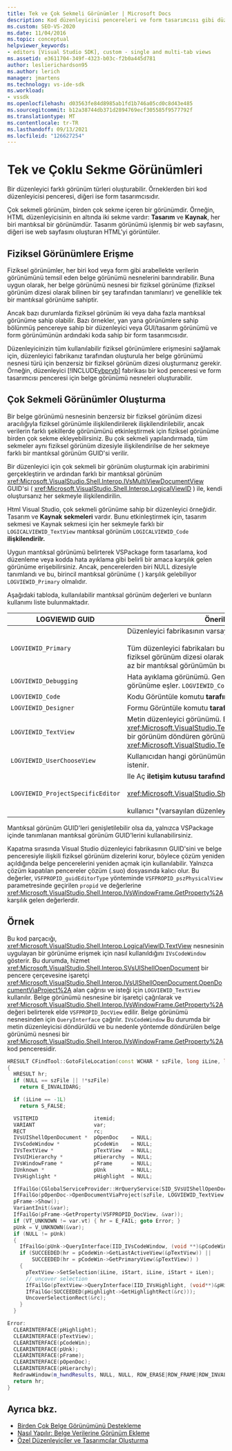 ```yaml
---
title: Tek ve Çok Sekmeli Görünümler | Microsoft Docs
description: Kod düzenleyicisi pencereleri ve form tasarımcısı gibi düzenleyicilerde çok sekmeli görünümlerin nasıl uygulandığını öğrenin.
ms.custom: SEO-VS-2020
ms.date: 11/04/2016
ms.topic: conceptual
helpviewer_keywords:
- editors [Visual Studio SDK], custom - single and multi-tab views
ms.assetid: e3611704-349f-4323-b03c-f2b0a445d781
author: leslierichardson95
ms.author: lerich
manager: jmartens
ms.technology: vs-ide-sdk
ms.workload:
- vssdk
ms.openlocfilehash: d03563fe84d8985ab1fd1b746a05cd0c8d43e485
ms.sourcegitcommit: b12a38744db371d2894769ecf305585f9577792f
ms.translationtype: MT
ms.contentlocale: tr-TR
ms.lasthandoff: 09/13/2021
ms.locfileid: "126627254"
---
```

# <a name="single-and-multi-tab-views"></a>Tek ve Çoklu Sekme Görünümleri
Bir düzenleyici farklı görünüm türleri oluşturabilir. Örneklerden biri kod düzenleyicisi penceresi, diğeri ise form tasarımcısıdır.

 Çok sekmeli görünüm, birden çok sekme içeren bir görünümdir. Örneğin, HTML düzenleyicisinin en altında iki sekme vardır: **Tasarım** ve **Kaynak**, her biri mantıksal bir görünümdür. Tasarım görünümü işlenmiş bir web sayfasını, diğeri ise web sayfasını oluşturan HTML'yi görüntüler.

## <a name="accessing-physical-views"></a>Fiziksel Görünümlere Erişme
 Fiziksel görünümler, her biri kod veya form gibi arabellekte verilerin görünümünü temsil eden belge görünümü nesnelerini barındırabilir. Buna uygun olarak, her belge görünümü nesnesi bir fiziksel görünüme (fiziksel görünüm dizesi olarak bilinen bir şey tarafından tanımlanır) ve genellikle tek bir mantıksal görünüme sahiptir.

 Ancak bazı durumlarda fiziksel görünüm iki veya daha fazla mantıksal görünüme sahip olabilir. Bazı örnekler, yan yana görünümlere sahip bölünmüş pencereye sahip bir düzenleyici veya GUI/tasarım görünümü ve form görünümünün ardındaki koda sahip bir form tasarımcısıdır.

 Düzenleyicinizin tüm kullanılabilir fiziksel görünümlere erişmesini sağlamak için, düzenleyici fabrikanız tarafından oluşturula her belge görünümü nesnesi türü için benzersiz bir fiziksel görünüm dizesi oluşturmanız gerekir. Örneğin, düzenleyici [!INCLUDE[vbprvb](../code-quality/includes/vbprvb_md.md)] fabrikası bir kod penceresi ve form tasarımcısı penceresi için belge görünümü nesneleri oluşturabilir.

## <a name="creating-multi-tabbed-views"></a>Çok Sekmeli Görünümler Oluşturma
 Bir belge görünümü nesnesinin benzersiz bir fiziksel görünüm dizesi aracılığıyla fiziksel görünümle ilişkilendirilerek ilişkilendirilebilir, ancak verilerin farklı şekillerde görünümünü etkinleştirmek için fiziksel görünüme birden çok sekme ekleyebilirsiniz. Bu çok sekmeli yapılandırmada, tüm sekmeler aynı fiziksel görünüm dizesiyle ilişkilendirilse de her sekmeye farklı bir mantıksal görünüm GUID'si verilir.

 Bir düzenleyici için çok sekmeli bir görünüm oluşturmak için arabirimini gerçekleştirin ve ardından farklı bir mantıksal görünüm <xref:Microsoft.VisualStudio.Shell.Interop.IVsMultiViewDocumentView> GUID'si ( <xref:Microsoft.VisualStudio.Shell.Interop.LogicalViewID> ) ile, kendi oluştursanız her sekmeyle ilişkilendirilin.

 Html Visual Studio, çok sekmeli görünüme sahip bir düzenleyici örneğidir. Tasarım ve **Kaynak** **sekmeleri** vardır. Bunu etkinleştirmek için, tasarım sekmesi ve Kaynak sekmesi için her sekmeyle farklı bir `LOGICALVIEWID_TextView` mantıksal görünüm  `LOGICALVIEWID_Code` **ilişkilendirilr.**

 Uygun mantıksal görünümü belirterek VSPackage form tasarlama, kod düzenleme veya kodda hata ayıklama gibi belirli bir amaca karşılık gelen görünüme erişebilirsiniz. Ancak, pencerelerden biri NULL dizesiyle tanımlandı ve bu, birincil mantıksal görünüme ( ) karşılık gelebiliyor `LOGVIEWID_Primary` olmalıdır.

 Aşağıdaki tabloda, kullanılabilir mantıksal görünüm değerleri ve bunların kullanımı liste bulunmaktadır.

|LOGVIEWID GUID|Önerilen Kullanım|
|--------------------|---------------------|
|`LOGVIEWID_Primary`|Düzenleyici fabrikasının varsayılan/birincil görünümü.<br /><br /> Tüm düzenleyici fabrikaları bu değeri desteklemeli. Bu görünüm, fiziksel görünüm dizesi olarak NULL dizesini kullan olmalıdır. En az bir mantıksal görünümün bu değere ayarlanmış olması gerekir.|
|`LOGVIEWID_Debugging`|Hata ayıklama görünümü. Genellikle, `LOGVIEWID_Debugging` ile aynı görünüme eşler. `LOGVIEWID_Code`|
|`LOGVIEWID_Code`|Kodu Görüntüle komutu **tarafından başlatılan görünüm.**|
|`LOGVIEWID_Designer`|Formu Görüntüle komutu **tarafından başlatılan görünüm.**|
|`LOGVIEWID_TextView`|Metin düzenleyici görünümü. Bu, 'a erişen <xref:Microsoft.VisualStudio.TextManager.Interop.IVsCodeWindow> bir görünüm döndüren görünümdir. <xref:Microsoft.VisualStudio.TextManager.Interop.IVsTextView>|
|`LOGVIEWID_UserChooseView`|Kullanıcıdan hangi görünümün kullanmayacaklarını seçmesi istenir.|
|`LOGVIEWID_ProjectSpecificEditor`|Ile Aç **iletişim kutusu tarafından** şu şekilde geçirildi:<br /><br /> <xref:Microsoft.VisualStudio.Shell.Interop.IVsProject.OpenItem%2A><br /><br /> kullanıcı "(varsayılan düzenleyici Project" girişini seçer.|

 Mantıksal görünüm GUID'leri genişletilebilir olsa da, yalnızca VSPackage içinde tanımlanan mantıksal görünüm GUID'lerini kullanabilirsiniz.

 Kapatma sırasında Visual Studio düzenleyici fabrikasının GUID'sini ve belge penceresiyle ilişkili fiziksel görünüm dizelerini korur, böylece çözüm yeniden açıldığında belge pencerelerini yeniden açmak için kullanılabilir. Yalnızca çözüm kapatılan pencereler çözüm (.suo) dosyasında kalıcı olur. Bu değerler, `VSFPROPID_guidEditorType` yönteminde `VSFPROPID_pszPhysicalView` parametresinde geçirilen `propid` ve değerlerine <xref:Microsoft.VisualStudio.Shell.Interop.IVsWindowFrame.GetProperty%2A> karşılık gelen değerlerdir.

## <a name="example"></a>Örnek
 Bu kod parçacığı, <xref:Microsoft.VisualStudio.Shell.Interop.LogicalViewID.TextView> nesnesinin uygulayan bir görünüme erişmek için nasıl kullanıldığını `IVsCodeWindow` gösterir. Bu durumda, hizmet <xref:Microsoft.VisualStudio.Shell.Interop.SVsUIShellOpenDocument> bir pencere çerçevesine işaretçi <xref:Microsoft.VisualStudio.Shell.Interop.IVsUIShellOpenDocument.OpenDocumentViaProject%2A> alan çağrısı ve isteği için `LOGVIEWID_TextView` kullanılır. Belge görünümü nesnesine bir işaretçi çağrılarak ve <xref:Microsoft.VisualStudio.Shell.Interop.IVsWindowFrame.GetProperty%2A> değeri belirterek elde `VSFPROPID_DocView` edilir. Belge görünümü nesnesinden için `QueryInterface` çağrılır. `IVsCodeWindow` Bu durumda bir metin düzenleyicisi döndürüldü ve bu nedenle yöntemde döndürülen belge görünümü nesnesi bir <xref:Microsoft.VisualStudio.Shell.Interop.IVsWindowFrame.GetProperty%2A> kod penceresidir.

```cpp
HRESULT CFindTool::GotoFileLocation(const WCHAR * szFile, long iLine, long iStart, long iLen)
{
  HRESULT hr;
  if (NULL == szFile || !*szFile)
    return E_INVALIDARG;

  if (iLine == -1L)
    return S_FALSE;

  VSITEMID                  itemid;
  VARIANT                   var;
  RECT                      rc;
  IVsUIShellOpenDocument *  pOpenDoc    = NULL;
  IVsCodeWindow *           pCodeWin    = NULL;
  IVsTextView *             pTextView   = NULL;
  IVsUIHierarchy *          pHierarchy  = NULL;
  IVsWindowFrame *          pFrame      = NULL;
  IUnknown *                pUnk        = NULL;
  IVsHighlight *            pHighlight  = NULL;

  IfFailGo(CGlobalServiceProvider::HrQueryService(SID_SVsUIShellOpenDocument, IID_IVsUIShellOpenDocument, (void **)&pOpenDoc));
  IfFailGo(pOpenDoc->OpenDocumentViaProject(szFile, LOGVIEWID_TextView, NULL, &pHierarchy, &itemid, &pFrame));
  pFrame->Show();
  VariantInit(&var);
  IfFailGo(pFrame->GetProperty(VSFPROPID_DocView, &var));
  if (VT_UNKNOWN != var.vt) { hr = E_FAIL; goto Error; }
  pUnk = V_UNKNOWN(&var);
  if (NULL != pUnk)
  {
    IfFailGo(pUnk->QueryInterface(IID_IVsCodeWindow, (void **)&pCodeWin));
    if (SUCCEEDED(hr = pCodeWin->GetLastActiveView(&pTextView)) ||
        SUCCEEDED(hr = pCodeWin->GetPrimaryView(&pTextView)) )
    {
      pTextView->SetSelection(iLine, iStart, iLine, iStart + iLen);
      // uncover selection
      IfFailGo(pTextView->QueryInterface(IID_IVsHighlight, (void**)&pHighlight));
      IfFailGo(SUCCEEDED(pHighlight->GetHighlightRect(&rc)));
      UncoverSelectionRect(&rc);
    }
  }

Error:
  CLEARINTERFACE(pHighlight);
  CLEARINTERFACE(pTextView);
  CLEARINTERFACE(pCodeWin);
  CLEARINTERFACE(pUnk);
  CLEARINTERFACE(pFrame);
  CLEARINTERFACE(pOpenDoc);
  CLEARINTERFACE(pHierarchy);
  RedrawWindow(m_hwndResults, NULL, NULL, RDW_ERASE|RDW_FRAME|RDW_INVALIDATE|RDW_ALLCHILDREN);
  return hr;
}
```

## <a name="see-also"></a>Ayrıca bkz.
- [Birden Çok Belge Görünümünü Destekleme](../extensibility/supporting-multiple-document-views.md)
- [Nasıl Yapılır: Belge Verilerine Görünüm Ekleme](../extensibility/how-to-attach-views-to-document-data.md)
- [Özel Düzenleyiciler ve Tasarımcılar Oluşturma](../extensibility/creating-custom-editors-and-designers.md)
